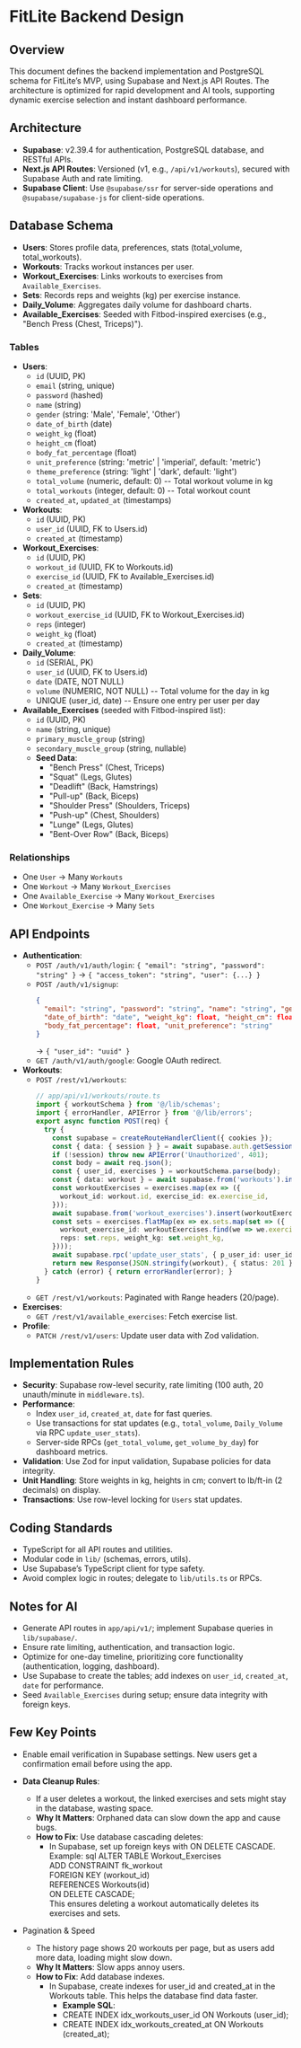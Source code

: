 # FitLite Backend Design

## Overview
This document defines the backend implementation and PostgreSQL schema for FitLite’s MVP, using Supabase and Next.js API Routes. The architecture is optimized for rapid development and AI tools, supporting dynamic exercise selection and instant dashboard performance.

## Architecture
- **Supabase**: v2.39.4 for authentication, PostgreSQL database, and RESTful APIs.
- **Next.js API Routes**: Versioned (v1, e.g., `/api/v1/workouts`), secured with Supabase Auth and rate limiting.
- **Supabase Client**: Use `@supabase/ssr` for server-side operations and `@supabase/supabase-js` for client-side operations.

## Database Schema
- **Users**: Stores profile data, preferences, stats (total_volume, total_workouts).
- **Workouts**: Tracks workout instances per user.
- **Workout_Exercises**: Links workouts to exercises from `Available_Exercises`.
- **Sets**: Records reps and weights (kg) per exercise instance.
- **Daily_Volume**: Aggregates daily volume for dashboard charts.
- **Available_Exercises**: Seeded with Fitbod-inspired exercises (e.g., "Bench Press (Chest, Triceps)").

### Tables
- **Users**:
  - `id` (UUID, PK)
  - `email` (string, unique)
  - `password` (hashed)
  - `name` (string)
  - `gender` (string: 'Male', 'Female', 'Other')
  - `date_of_birth` (date)
  - `weight_kg` (float)
  - `height_cm` (float)
  - `body_fat_percentage` (float)
  - `unit_preference` (string: 'metric' | 'imperial', default: 'metric')
  - `theme_preference` (string: 'light' | 'dark', default: 'light')
  - `total_volume` (numeric, default: 0) -- Total workout volume in kg
  - `total_workouts` (integer, default: 0) -- Total workout count
  - `created_at`, `updated_at` (timestamps)
- **Workouts**:
  - `id` (UUID, PK)
  - `user_id` (UUID, FK to Users.id)
  - `created_at` (timestamp)
- **Workout_Exercises**:
  - `id` (UUID, PK)
  - `workout_id` (UUID, FK to Workouts.id)
  - `exercise_id` (UUID, FK to Available_Exercises.id)
  - `created_at` (timestamp)
- **Sets**:
  - `id` (UUID, PK)
  - `workout_exercise_id` (UUID, FK to Workout_Exercises.id)
  - `reps` (integer)
  - `weight_kg` (float)
  - `created_at` (timestamp)
- **Daily_Volume**:
  - `id` (SERIAL, PK)
  - `user_id` (UUID, FK to Users.id)
  - `date` (DATE, NOT NULL)
  - `volume` (NUMERIC, NOT NULL) -- Total volume for the day in kg
  - UNIQUE (user_id, date) -- Ensure one entry per user per day
- **Available_Exercises** (seeded with Fitbod-inspired list):
  - `id` (UUID, PK)
  - `name` (string, unique)
  - `primary_muscle_group` (string)
  - `secondary_muscle_group` (string, nullable)
  - **Seed Data**:
    - "Bench Press" (Chest, Triceps)
    - "Squat" (Legs, Glutes)
    - "Deadlift" (Back, Hamstrings)
    - "Pull-up" (Back, Biceps)
    - "Shoulder Press" (Shoulders, Triceps)
    - "Push-up" (Chest, Shoulders)
    - "Lunge" (Legs, Glutes)
    - "Bent-Over Row" (Back, Biceps)

### Relationships
- One `User` → Many `Workouts`
- One `Workout` → Many `Workout_Exercises`
- One `Available_Exercise` → Many `Workout_Exercises`
- One `Workout_Exercise` → Many `Sets`

## API Endpoints
- **Authentication**:
  - `POST /auth/v1/auth/login`: `{ "email": "string", "password": "string" }` → `{ "access_token": "string", "user": {...} }`
  - `POST /auth/v1/signup`: 
    ```json
    {
      "email": "string", "password": "string", "name": "string", "gender": "string",
      "date_of_birth": "date", "weight_kg": float, "height_cm": float,
      "body_fat_percentage": float, "unit_preference": "string"
    }
    ```
    → `{ "user_id": "uuid" }`
  - `GET /auth/v1/auth/google`: Google OAuth redirect.
- **Workouts**:
  - `POST /rest/v1/workouts`:
    ```typescript
    // app/api/v1/workouts/route.ts
    import { workoutSchema } from '@/lib/schemas';
    import { errorHandler, APIError } from '@/lib/errors';
    export async function POST(req) {
      try {
        const supabase = createRouteHandlerClient({ cookies });
        const { data: { session } } = await supabase.auth.getSession();
        if (!session) throw new APIError('Unauthorized', 401);
        const body = await req.json();
        const { user_id, exercises } = workoutSchema.parse(body);
        const { data: workout } = await supabase.from('workouts').insert({ user_id }).select().single();
        const workoutExercises = exercises.map(ex => ({
          workout_id: workout.id, exercise_id: ex.exercise_id,
        }));
        await supabase.from('workout_exercises').insert(workoutExercises);
        const sets = exercises.flatMap(ex => ex.sets.map(set => ({
          workout_exercise_id: workoutExercises.find(we => we.exercise_id === ex.exercise_id).id,
          reps: set.reps, weight_kg: set.weight_kg,
        })));
        await supabase.rpc('update_user_stats', { p_user_id: user_id, p_volume: sets.reduce((sum, s) => sum + (s.reps * s.weight_kg), 0) });
        return new Response(JSON.stringify(workout), { status: 201 });
      } catch (error) { return errorHandler(error); }
    }
    ```
  - `GET /rest/v1/workouts`: Paginated with Range headers (20/page).
- **Exercises**:
  - `GET /rest/v1/available_exercises`: Fetch exercise list.
- **Profile**:
  - `PATCH /rest/v1/users`: Update user data with Zod validation.

## Implementation Rules
- **Security**: Supabase row-level security, rate limiting (100 auth, 20 unauth/minute in `middleware.ts`).
- **Performance**:
  - Index `user_id`, `created_at`, `date` for fast queries.
  - Use transactions for stat updates (e.g., `total_volume`, `Daily_Volume` via RPC `update_user_stats`).
  - Server-side RPCs (`get_total_volume`, `get_volume_by_day`) for dashboard metrics.
- **Validation**: Use Zod for input validation, Supabase policies for data integrity.
- **Unit Handling**: Store weights in kg, heights in cm; convert to lb/ft-in (2 decimals) on display.
- **Transactions**: Use row-level locking for `Users` stat updates.

## Coding Standards
- TypeScript for all API routes and utilities.
- Modular code in `lib/` (schemas, errors, utils).
- Use Supabase’s TypeScript client for type safety.
- Avoid complex logic in routes; delegate to `lib/utils.ts` or RPCs.

## Notes for AI
- Generate API routes in `app/api/v1/`; implement Supabase queries in `lib/supabase/`.
- Ensure rate limiting, authentication, and transaction logic.
- Optimize for one-day timeline, prioritizing core functionality (authentication, logging, dashboard).
- Use Supabase to create the tables; add indexes on `user_id`, `created_at`, `date` for performance.
- Seed `Available_Exercises` during setup; ensure data integrity with foreign keys.


## Few Key Points
- Enable email verification in Supabase settings. New users get a confirmation email before using the app.
- **Data Cleanup Rules**:
  - If a user deletes a workout, the linked exercises and sets might stay in the database, wasting space.
  - **Why It Matters**: Orphaned data can slow down the app and cause bugs.
  - **How to Fix**: Use database cascading deletes:
    - In Supabase, set up foreign keys with ON DELETE CASCADE. Example:
        sql
        ALTER TABLE Workout_Exercises  
        ADD CONSTRAINT fk_workout  
        FOREIGN KEY (workout_id)  
        REFERENCES Workouts(id)  
        ON DELETE CASCADE;  
        This ensures deleting a workout automatically deletes its exercises and sets.

- Pagination & Speed
  - The history page shows 20 workouts per page, but as users add more data, loading might slow down.
  - **Why It Matters**: Slow apps annoy users.
  - **How to Fix**: Add database indexes.
    - In Supabase, create indexes for user_id and created_at in the Workouts table. This helps the database find data faster.
        - **Example SQL**:
        - CREATE INDEX idx_workouts_user_id ON Workouts (user_id);  
        - CREATE INDEX idx_workouts_created_at ON Workouts (created_at);  